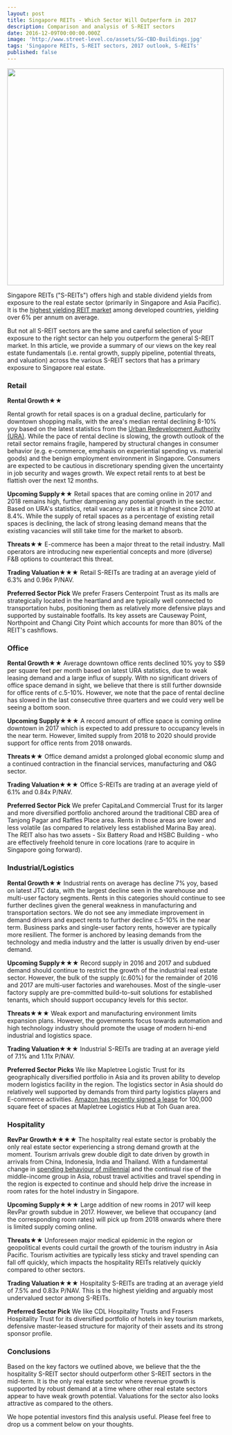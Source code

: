 ```yaml
---
layout: post
title: Singapore REITs - Which Sector Will Outperform in 2017
description: Comparison and analysis of S-REIT sectors
date: 2016-12-09T00:00:00.000Z
image: 'http://www.street-level.co/assets/SG-CBD-Buildings.jpg'
tags: 'Singapore REITs, S-REIT sectors, 2017 outlook, S-REITs'
published: false
---
```

<img src="http://www.street-level.co/assets/SG-CBD-Buildings.jpg" width="500px"><br>

Singapore REITs ("S-REITs") offers high and stable dividend yields from exposure to the real estate sector (primarily in Singapore and Asia Pacific). It is the [highest yielding REIT market](http://www.straitstimes.com/business/companies-markets/singapore-reits-offer-highest-dividend-yields-among-developed-markets) among developed countries, yielding over 6% per annum on average. 

But not all S-REIT sectors are the same and careful selection of your exposure to the right sector can help you outperform the general S-REIT market. In this article, we provide a summary of our views on the key real estate fundamentals (i.e. rental growth, supply pipeline, potential threats, and valuation) across the various S-REIT sectors that has a primary exposure to Singapore real estate. 

### Retail
**Rental Growth★★**

Rental growth for retail spaces is on a gradual decline, particularly for downtown shopping malls, with the area's median rental declining 8-10% yoy based on the latest statistics from the [Urban Redevelopment Authority (URA)](http://www.ura.gov.sg). While the pace of rental decline is slowing, the growth outlook of the retail sector remains fragile, hampered by structural changes in consumer behavior (e.g. e-commerce, emphasis on experiential spending vs. material goods) and the benign employment environment in Singapore. Consumers are expected to be cautious in discretionary spending given the uncertainty in job security and wages growth. We expect retail rents to at best be flattish over the next 12 months.

**Upcoming Supply★★**
Retail spaces that are coming online in 2017 and 2018 remains high, further dampening any potential growth in the sector. Based on URA's statistics, retail vacancy rates is at it highest since 2010 at 8.4%. While the supply of retail spaces as a percentage of existing retail spaces is declining, the lack of strong leasing demand means that the existing vacancies will still take time for the market to absorb. 

**Threats★★**
E-commerce has been a major threat to the retail industry. Mall operators are introducing new experiential concepts and more (diverse) F&B options to counteract this threat.

**Trading Valuation★★★**
Retail S-REITs are trading at an average yield of 6.3% and 0.96x P/NAV.

**Preferred Sector Pick**
We prefer Frasers Centerpoint Trust as its malls are strategically located in the heartland and are typically well connected to transportation hubs, positioning them as relatively more defensive plays and supported by sustainable footfalls. Its key assets are Causeway Point, Northpoint and Changi City Point which accounts for more than 80% of the REIT's cashflows.


### Office
**Rental Growth★★**
Average downtown office rents declined 10% yoy to S$9 per square feet per month based on latest URA statistics, due to weak leasing demand and a large influx of supply. With no significant drivers of office space demand in sight, we believe that there is still further downside for office rents of c.5-10%. However, we note that the pace of rental decline has slowed in the last consecutive three quarters and we could very well be seeing a bottom soon.

**Upcoming Supply★★★**
A record amount of office space is coming online downtown in 2017 which is expected to add pressure to occupancy levels in the near term. However, limited supply from 2018 to 2020 should provide support for office rents from 2018 onwards.

**Threats★★**
Office demand amidst a prolonged global economic slump and a continued contraction in the financial services, manufacturing and O&G sector. 

**Trading Valuation★★★**
Office S-REITs are trading at an average yield of 6.1% and 0.84x P/NAV.

**Preferred Sector Pick**
We prefer CapitaLand Commercial Trust for its larger and more diversified portfolio anchored around the traditional CBD area of Tanjong Pagar and Raffles Place area. Rents in those areas are lower and less volatile (as compared to relatively less established Marina Bay area). The REIT also has two assets - Six Battery Road and HSBC Building - who are effectively freehold tenure in core locations (rare to acquire in Singapore going forward). 


### Industrial/Logistics
**Rental Growth★★**
Industrial rents on average has decline 7% yoy, based on latest JTC data, with the largest decline seen in the warehouse and multi-user factory segments. Rents in this categories should continue to see further declines given the general weakness in manufacturing and transportation sectors. We do not see any immediate improvement in demand drivers and expect rents to further decline c.5-10% in the near term. Business parks and single-user factory rents, however are typically more resilient. The former is anchored by leasing demands from the technology and media industry and the latter is usually driven by end-user demand. 

**Upcoming Supply★★★**
Record supply in 2016 and 2017 and subdued demand should continue to restrict the growth of the industrial real estate sector. However, the bulk of the supply (c.60%) for the remainder of 2016 and 2017 are multi-user factories and warehouses. Most of the single-user factory supply are pre-committed build-to-suit solutions for established tenants, which should support occupancy levels for this sector.

**Threats★★★**
Weak export and manufacturing environment limits expansion plans. However, the governments focus towards automation and high technology industry should promote the usage of modern hi-end industrial and logistics space.

**Trading Valuation★★★**
Industrial S-REITs are trading at an average yield of 7.1% and 1.11x P/NAV.

**Preferred Sector Picks**
We like Mapletree Logistic Trust for its geographically diversified portfolio in Asia and its proven ability to develop modern logistics facility in the region. The logistics sector in Asia should do relatively well supported by demands from third party logistics players and E-commerce activities. [Amazon has recently signed a lease](http://www.businesstimes.com.sg/real-estate/amazon-takes-up-100000-sq-ft-at-mapletree-facility-sources) for 100,000 square feet of spaces at Mapletree Logistics Hub at Toh Guan area.


### Hospitality
**RevPar Growth★★★★**
The hospitality real estate sector is probably the only real estate sector experiencing a strong demand growth at the moment. Tourism arrivals grew double digit to date driven by growth in arrivals from China, Indonesia, India and Thailand. With a fundamental change in [spending behaviour of millennial](http://thegbrief.com/articles/millennial-expectations-are-reshaping-travel-industry-602) and the continual rise of the middle-income group in Asia, robust travel activities and travel spending in the region is expected to continue and should help drive the increase in room rates for the hotel industry in Singapore.

**Upcoming Supply★★★**
Large addition of new rooms in 2017 will keep RevPar growth subdue in 2017. However, we believe that occupancy (and the corresponding room rates) will pick up from 2018 onwards where there is limited supply coming online.

**Threats★★**
Unforeseen major medical epidemic in the region or geopolitical events could curtail the growth of the tourism industry in Asia Pacific. Tourism activities are typically less sticky and travel spending can fall off quickly, which impacts the hospitality REITs relatively quickly compared to other sectors.

**Trading Valuation★★★**
Hospitality S-REITs are trading at an average yield of 7.5% and 0.83x P/NAV. This is the highest yielding and arguably most undervalued sector among S-REITs.

**Preferred Sector Pick**
We like CDL Hospitality Trusts and Frasers Hospitality Trust for its diversified portfolio of hotels in key tourism markets, defensive master-leased structure for majority of their assets and its strong sponsor profile.

### Conclusions
Based on the key factors we outlined above, we believe that the the hospitality S-REIT sector should outperform other S-REIT sectors in the mid-term. It is the only real estate sector where revenue growth is supported by robust demand at a time where other real estate sectors appear to have weak growth potential. Valuations for the sector also looks attractive as compared to the others.

We hope potential investors find this analysis useful. Please feel free to drop us a comment below on your thoughts.
